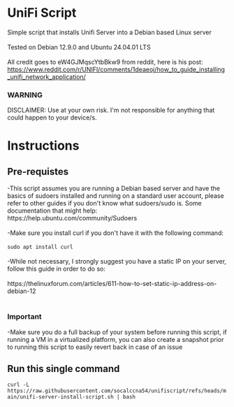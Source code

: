 # UniFi Script
Simple script that installs Unifi Server into a Debian based Linux server
<br> </br>
Tested on Debian 12.9.0 and Ubuntu 24.04.01 LTS
<br> </br>
All credit goes to eW4GJMqscYtbBkw9 from reddit, here is his post: https://www.reddit.com/r/UNIFI/comments/1deaeoj/how_to_guide_installing_unifi_network_application/

<h3>WARNING</h3>
DISCLAIMER: Use at your own risk. I'm not responsible for anything that could happen to your device/s.

<h1>Instructions</h1>

<h2>Pre-requistes</h2>
-This script assumes you are running a Debian based server and have the basics of sudoers installed and running on a standard user account, please refer to other guides if you don't know what sudoers/sudo is. Some documentation that might help: https://help.ubuntu.com/community/Sudoers<br></br>
-Make sure you install curl if you don't have it with the following command:<br></br>
<code>sudo apt install curl</code><br></br>
-While not necessary, I strongly suggest you have a static IP on your server, follow this guide in order to do so:<br></br>
https://thelinuxforum.com/articles/611-how-to-set-static-ip-address-on-debian-12<br></br>

<h3>Important</h3>
-Make sure you do a full backup of your system before running this script, if running a VM in a virtualized platform, 
you can also create a snapshot prior to running this script to easily revert back in case of an issue


<h2>Run this single command</h2>
<code>curl -L https://raw.githubusercontent.com/socalccna54/unifiscript/refs/heads/main/unifi-server-install-script.sh | bash</code><br></br>

